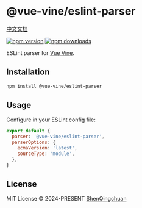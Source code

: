 # @vue-vine/eslint-parser

[中文文档](./README.zh-CN.md)

[![npm version][npm-version-src]][npm-version-href]
[![npm downloads][npm-downloads-src]][npm-downloads-href]

ESLint parser for [Vue Vine](https://vue-vine.dev).

## Installation

```bash
npm install @vue-vine/eslint-parser
```

## Usage

Configure in your ESLint config file:

```js
export default {
  parser: '@vue-vine/eslint-parser',
  parserOptions: {
    ecmaVersion: 'latest',
    sourceType: 'module',
  },
}
```

## License

MIT License © 2024-PRESENT [ShenQingchuan](https://github.com/shenqingchuan)

<!-- Badges -->

[npm-version-src]: https://img.shields.io/npm/v/@vue-vine/eslint-parser?style=flat&colorA=080f12&colorB=1fa669
[npm-version-href]: https://npmjs.com/package/@vue-vine/eslint-parser
[npm-downloads-src]: https://img.shields.io/npm/dm/@vue-vine/eslint-parser?style=flat&colorA=080f12&colorB=1fa669
[npm-downloads-href]: https://npmjs.com/package/@vue-vine/eslint-parser
